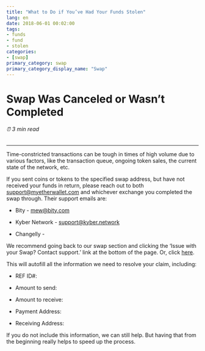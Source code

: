 ```yaml
---
title: "What to Do if You’ve Had Your Funds Stolen"
lang: en
date: 2018-06-01 00:02:00
tags:
- funds
- fund
- stolen
categories:
- [swap]
primary_category: swap
primary_category_display_name: "Swap"
---
```


# __Swap Was Canceled or Wasn’t Completed__
###### ⏰ 3 min read
***

Time-constricted transactions can be tough in times of high volume due to various factors, like the transaction queue, ongoing token sales, the current state of the network, etc.

If you sent coins or tokens to the specified swap address, but have not received your funds in return, please reach out to both support@myetherwallet.com and whichever exchange you completed the swap through. Their support emails are:

* Bity - mew@bity.com

* Kyber Network - support@kyber.network 

* Changelly - 

We recommend going back to our swap section and clicking the ‘Issue with your Swap? Contact support.’ link at the bottom of the page. Or, click [here]().

This will autofill all the information we need to resolve your claim, including:

* REF ID#:

* Amount to send:

* Amount to receive:

* Payment Address:

* Receiving Address:

If you do not include this information, we can still help. But having that from the beginning really helps to speed up the process. 

